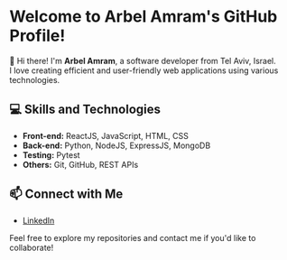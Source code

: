 # Welcome to Arbel Amram's GitHub Profile!

👋 Hi there! I'm **Arbel Amram**, a software developer from Tel Aviv, Israel.</br>
I love creating efficient and user-friendly web applications using various technologies.

## 💻 Skills and Technologies
- **Front-end:** ReactJS, JavaScript, HTML, CSS
- **Back-end:** Python, NodeJS, ExpressJS, MongoDB
- **Testing:** Pytest
- **Others:** Git, GitHub, REST APIs

## 📫 Connect with Me
- [LinkedIn](https://linkedin.com/in/arbelamram)

Feel free to explore my repositories and contact me if you'd like to collaborate!
